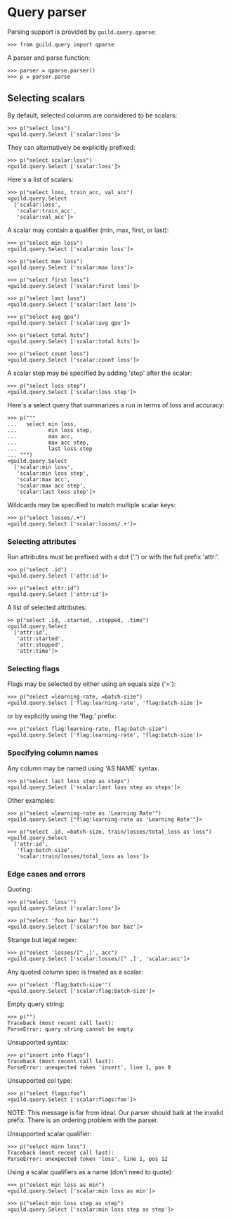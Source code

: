 # Query parser

Parsing support is provided by `guild.query.qparse`:

    >>> from guild.query import qparse

A parser and parse function:

    >>> parser = qparse.parser()
    >>> p = parser.parse

## Selecting scalars

By default, selected columns are considered to be scalars:

    >>> p("select loss")
    <guild.query.Select ['scalar:loss']>

They can alternatively be explicitly prefixed:

    >>> p("select scalar:loss")
    <guild.query.Select ['scalar:loss']>

Here's a list of scalars:

    >>> p("select loss, train_acc, val_acc")
    <guild.query.Select
      ['scalar:loss',
       'scalar:train_acc',
       'scalar:val_acc']>

A scalar may contain a qualifier (min, max, first, or last):

    >>> p("select min loss")
    <guild.query.Select ['scalar:min loss']>

    >>> p("select max loss")
    <guild.query.Select ['scalar:max loss']>

    >>> p("select first loss")
    <guild.query.Select ['scalar:first loss']>

    >>> p("select last loss")
    <guild.query.Select ['scalar:last loss']>

    >>> p("select avg gpu")
    <guild.query.Select ['scalar:avg gpu']>

    >>> p("select total hits")
    <guild.query.Select ['scalar:total hits']>

    >>> p("select count loss")
    <guild.query.Select ['scalar:count loss']>

A scalar step may be specified by adding 'step' after the scalar:

    >>> p("select loss step")
    <guild.query.Select ['scalar:loss step']>

Here's a select query that summarizes a run in terms of loss and
accuracy:

    >>> p("""
    ...   select min loss,
    ...          min loss step,
    ...          max acc,
    ...          max acc step,
    ...          last loss step
    ... """)
    <guild.query.Select
      ['scalar:min loss',
       'scalar:min loss step',
       'scalar:max acc',
       'scalar:max acc step',
       'scalar:last loss step']>

Wildcards may be specified to match multiple scalar keys:

    >>> p("select losses/.+")
    <guild.query.Select ['scalar:losses/.+']>

### Selecting attributes

Run attributes must be prefixed with a dot ('.') or with the full
prefix 'attr:'.

    >>> p("select .id")
    <guild.query.Select ['attr:id']>

    >>> p("select attr:id")
    <guild.query.Select ['attr:id']>

A list of selected attributes:

    >> p("select .id, .started, .stopped, .time")
    <guild.query.Select
      ['attr:id',
       'attr:started',
       'attr:stopped',
       'attr:time']>

### Selecting flags

Flags may be selected by either using an equals size ('='):

    >>> p("select =learning-rate, =batch-size")
    <guild.query.Select ['flag:learning-rate', 'flag:batch-size']>

or by explicitly using the 'flag:' prefix:

    >>> p("select flag:learning-rate, flag:batch-size")
    <guild.query.Select ['flag:learning-rate', 'flag:batch-size']>

### Specifying column names

Any column may be named using 'AS NAME' syntax.

    >>> p("select last loss step as steps")
    <guild.query.Select ['scalar:last loss step as steps']>

Other examples:

    >>> p("select =learning-rate as 'Learning Rate'")
    <guild.query.Select ["flag:learning-rate as 'Learning Rate'"]>

    >>> p("select .id, =batch-size, train/losses/total_loss as loss")
    <guild.query.Select
      ['attr:id',
       'flag:batch-size',
       'scalar:train/losses/total_loss as loss']>

### Edge cases and errors

Quoting:

    >>> p("select 'loss'")
    <guild.query.Select ['scalar:loss']>

    >>> p("select 'foo bar baz'")
    <guild.query.Select ['scalar:foo bar baz']>

Strange but legal regex:

    >>> p("select 'losses/[^ ,]', acc")
    <guild.query.Select ['scalar:losses/[^ ,]', 'scalar:acc']>

Any quoted column spec is treated as a scalar:

    >>> p("select 'flag:batch-size'")
    <guild.query.Select ['scalar:flag:batch-size']>

Empty query string:

    >>> p("")
    Traceback (most recent call last):
    ParseError: query string cannot be empty

Unsupported syntax:

    >>> p("insert into flags")
    Traceback (most recent call last):
    ParseError: unexpected token 'insert', line 1, pos 0

Unsupported col type:

    >>> p("select flags:foo")
    <guild.query.Select ['scalar:flags:foo']>

NOTE: This message is far from ideal. Our parser should balk at the
invalid prefix. There is an ordering problem with the parser.

Unsupported scalar qualifier:

    >>> p("select minn loss")
    Traceback (most recent call last):
    ParseError: unexpected token 'loss', line 1, pos 12

Using a scalar qualifiers as a name (don't need to quote):

    >>> p("select min loss as min")
    <guild.query.Select ['scalar:min loss as min']>

    >>> p("select min loss step as step")
    <guild.query.Select ['scalar:min loss step as step']>
